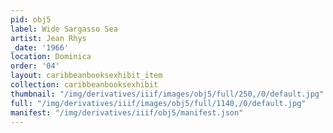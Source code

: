 ```yaml
---
pid: obj5
label: Wide Sargasso Sea
artist: Jean Rhys
_date: '1966'
location: Dominica
order: '04'
layout: caribbeanbooksexhibit_item
collection: caribbeanbooksexhibit
thumbnail: "/img/derivatives/iiif/images/obj5/full/250,/0/default.jpg"
full: "/img/derivatives/iiif/images/obj5/full/1140,/0/default.jpg"
manifest: "/img/derivatives/iiif/obj5/manifest.json"
---
```

